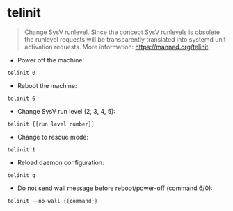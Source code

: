 # telinit

> Change SysV runlevel.
> Since the concept SysV runlevels is obsolete the runlevel requests will be transparently translated into systemd unit activation requests. More information: <https://manned.org/telinit>.

- Power off the machine:

`telinit 0`

- Reboot the machine:

`telinit 6`

- Change SysV run level (2, 3, 4, 5):

`telinit {{run level number}}`

- Change to rescue mode:

`telinit 1`

- Reload daemon configuration:

`telinit q`

- Do not send wall message before reboot/power-off (command 6/0):

`telinit --no-wall {{command}}`
